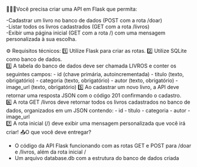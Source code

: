 👩🏽‍💻Você precisa criar uma API em Flask que permita:

-Cadastrar um livro no banco de dados (POST com a rota /doar)  
-Listar todos os livros cadastrados (GET com a rota /livros)  
-Exibir uma página inicial (GET com a rota /) com uma mensagem personalizada à sua escolha.


⚙️ Requisitos técnicos:
1️⃣ Utilize Flask para criar as rotas.
2️⃣ Utilize SQLite como banco de dados.  
3️⃣ A tabela do banco de dados deve ser chamada LIVROS e conter os seguintes campos:
                 - id (chave primária, autoincrementada)
                 - titulo (texto, obrigatório)
                 - categoria (texto, obrigatório)
                 - autor (texto, obrigatório)
                 - image_url (texto, obrigatório)
5️⃣ Ao cadastrar um novo livro, a API deve retornar uma resposta JSON com o código 201 confirmando o cadastro.  
6️⃣ A rota GET /livros deve retornar todos os livros cadastrados no banco de dados, organizados em um JSON contendo: 
                - id
                - título
                - categoria
                - autor
                - image_url  
7️⃣ A rota inicial (/) deve exibir uma mensagem personalizada que você irá criar!
📤O que você deve entregar?

- O código da API Flask funcionando com as rotas GET e POST para /doar e /livros, além da rota inicial /  
- Um arquivo database.db com a estrutura do banco de dados criada